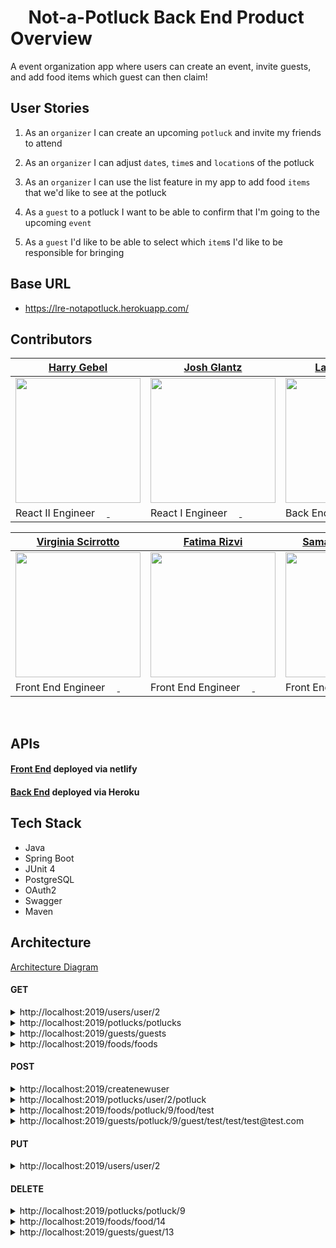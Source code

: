 # <span role="image" aria-label="🥘" style="font-family: &quot;Apple Color Emoji&quot;, &quot;Segoe UI Emoji&quot;, NotoColorEmoji, &quot;Noto Color Emoji&quot;, &quot;Segoe UI Symbol&quot;, &quot;Android Emoji&quot;, EmojiSymbols; line-height: 1em;">🥘</span> Not-a-Potluck Back End Product Overview

A event organization app where users can create an event, invite guests, and add food items which guest can then claim!

## User Stories
1. As an `organizer` I can create an upcoming `potluck` and invite my friends to attend

2. As an `organizer` I can adjust `date`s, `time`s and `location`s of the potluck

3. As an `organizer` I can use the list feature in my app to add food `items` that we'd like to see at the potluck

4. As a `guest` to a potluck I want to be able to confirm that I'm going to the upcoming `event`

5. As a `guest` I'd like to be able to select which `item`s I'd like to be responsible for bringing

## Base URL
- https://lre-notapotluck.herokuapp.com/

## Contributors

| [Harry Gebel](https://github.com/HarryHenryGebel)                                                                                                                     | [Josh Glantz](https://github.com/Jahteo)                                                                                                                     | [Lauren Emick](https://github.com/laurenemick)                                                                                                                     | [Ava Wingfield](https://github.com/avawing)                                                                                                                     |  
|-----------------------------------------------------------------------------------------------------------------------------------------------------------------|----------------------------------------------------------------------------------------------------------------------------------------------------------------------|-----------------------------------------------------------------------------------------------------------------------------------------------------------------|----------------------------------------------------------------------------------------------------------------------------------------------------------------------|
| [<img src="https://avatars3.githubusercontent.com/u/1482486?s=460&u=7d08f54ec0a05764e016399e3a404b3831c08331&v=4" width = "200" />](https://github.com/HarryHenryGebel) | [<img src="https://avatars3.githubusercontent.com/u/65362632?s=460&u=d3fe1f25d6d736abb735bfaaa07bdc19bc0e850d&v=4" width = "200" />](https://github.com/Jahteo) | [<img src="https://avatars0.githubusercontent.com/u/64444915?s=460&u=a9c3af2aa4f156e00677aef2e7fd2b210898c311&v=4" width = "200" />](https://github.com/laurenemick) | [<img src="https://avatars1.githubusercontent.com/u/64428775?s=460&u=b978293f3ab12800a3f6d3caf917e22fe4de55a1&v=4" width = "200" />](https://github.com/avawing) |
|                                   React II Engineer    [<img src="https://github.com/favicon.ico" width="15"> ](https://github.com/HarryHenryGebel)   [ <img src="https://static.licdn.com/sc/h/al2o9zrvru7aqj8e1x2rzsrca" width="15"> ](https://www.linkedin.com/in/harryhenrygebel/)                                     |                          React I Engineer              [<img src="https://github.com/favicon.ico" width="15"> ](https://github.com/Jahteo)     [ <img src="https://static.licdn.com/sc/h/al2o9zrvru7aqj8e1x2rzsrca" width="15"> ](https://www.linkedin.com/in/josh-glantzhucks/)                                     |                                 Back End Engineer      [<img src="https://github.com/favicon.ico" width="15"> ](https://github.com/laurenemick)   [ <img src="https://static.licdn.com/sc/h/al2o9zrvru7aqj8e1x2rzsrca" width="15"> ](https://www.linkedin.com/in/laurenemick/)                                     |                                    React II Engineer   [<img src="https://github.com/favicon.ico" width="15"> ](https://github.com/avawing)   [ <img src="https://static.licdn.com/sc/h/al2o9zrvru7aqj8e1x2rzsrca" width="15"> ](https://www.linkedin.com/in/avawingfield/)                                     |
                   

| [Virginia Scirrotto](https://github.com/c0d3-vp)                                                                                                                     | [Fatima Rizvi](https://github.com/fatima-rizvi)                                                                                                                     | [Samantha Dutcher](https://github.com/Samantha-Dutcher1986)                                                                                                                     |  
|-----------------------------------------------------------------------------------------------------------------------------------------------------------------|----------------------------------------------------------------------------------------------------------------------------------------------------------------------|----------------------------------------------------------------------------------------------------------------------------------------------------------------------|
| [<img src="https://avatars3.githubusercontent.com/u/42188072?s=460&u=2ada381430d55b71c5edd97770e4c8e61f7eedc1&v=4" width = "200" />](https://github.com/c0d3-vp) | [<img src="https://avatars2.githubusercontent.com/u/68958153?s=460&u=df691c22c18efbffeabb1a3cae329d3b08e6d768&v=4" width = "200" />](https://github.com/fatima-rizvi)                | [<img src="https://avatars2.githubusercontent.com/u/68967583?s=460&u=ccb7bbd7643ed7994f0d2882eca812a9968968b1&v=4" width = "200" />](https://github.com/Samantha-Dutcher1986) |
|                                Front End Engineer       [<img src="https://github.com/favicon.ico" width="15"> ](https://github.com/c0d3-vp)   [ <img src="https://static.licdn.com/sc/h/al2o9zrvru7aqj8e1x2rzsrca" width="15"> ](https://www.linkedin.com/in/virginia-a-scirrotto-60b072163/)                                     |                               Front End Engineer        [<img src="https://github.com/favicon.ico" width="15"> ](https://github.com/fatima-rizvi)  [ <img src="https://static.licdn.com/sc/h/al2o9zrvru7aqj8e1x2rzsrca" width="15"> ](https://www.linkedin.com/in/fatima-rizvi/)                                        |                                   Front End Engineer    [<img src="https://github.com/favicon.ico" width="15"> ](https://github.com/Samantha-Dutcher1986)     [ <img src="https://static.licdn.com/sc/h/al2o9zrvru7aqj8e1x2rzsrca" width="15"> ](https://www.linkedin.com/in/samantha-dutcher-1580951b4/)                                  |
      
<br>

## APIs

#### [Front End](https://not-a-potluck.gebel.tech/) deployed via netlify

#### [Back End](https://lre-notapotluck.herokuapp.com/) deployed via Heroku

## Tech Stack
- Java
- Spring Boot
- JUnit 4
- PostgreSQL
- OAuth2
- Swagger
- Maven

## Architecture

[Architecture Diagram](tbd)


#### GET

<details>
<summary>http://localhost:2019/users/user/2</summary>
  
```JSON

{
    "userid": 2,
    "username": "laurenemick",
    "primaryemail": "lauren@lauren.com",
    "imageurl": null,
    "potlucks": [
        {
            "potluckid": 3,
            "eventname": "Lunch at Gasworks",
            "date": "09/01/2020",
            "time": "11:30am",
            "location": "Gasworks park",
            "description": "North side, look for red umbrella",
            "foods": [
                {
                    "foodid": 4,
                    "foodname": "pizza"
                },
                {
                    "foodid": 5,
                    "foodname": "salad"
                }
            ],
            "guests": [
                {
                    "guestid": 6,
                    "fname": "Alex",
                    "lname": "Thilen",
                    "primaryemail": "alex@alex.com",
                    "responded": false,
                    "attending": false
                },
                {
                    "guestid": 7,
                    "fname": "Adrienne",
                    "lname": "Emick",
                    "primaryemail": "adj@adj.com",
                    "responded": false,
                    "attending": false
                }
            ]
        }
    ],
    "roles": [
        {
            "role": {
                "roleid": 1,
                "name": "USER"
            }
        }
    ]
}
```

</details>

<details>
<summary>http://localhost:2019/potlucks/potlucks</summary>
  
```JSON
[
    {
        "potluckid": 3,
        "eventname": "Lunch at Gasworks",
        "date": "09/01/2020",
        "time": "11:30am",
        "location": "Gasworks park",
        "description": "North side, look for red umbrella",
        "user": {
            "userid": 2,
            "username": "laurenemick",
            "primaryemail": "lauren@lauren.com",
            "imageurl": null,
            "roles": [
                {
                    "role": {
                        "roleid": 1,
                        "name": "USER"
                    }
                }
            ]
        },
        "foods": [
            {
                "foodid": 4,
                "foodname": "pizza"
            },
            {
                "foodid": 5,
                "foodname": "salad"
            }
        ],
        "guests": [
            {
                "guestid": 6,
                "fname": "Alex",
                "lname": "Thilen",
                "primaryemail": "alex@alex.com",
                "responded": false,
                "attending": false
            },
            {
                "guestid": 7,
                "fname": "Adrienne",
                "lname": "Emick",
                "primaryemail": "adj@adj.com",
                "responded": false,
                "attending": false
            }
        ]
    },
    {
        "potluckid": 9,
        "eventname": "Halloween Party",
        "date": "10/31/2020",
        "time": "4:00pm",
        "location": "1111 90th pl ne, Seattle WA",
        "description": "Black and orange balloons by gate",
        "user": {
            "userid": 8,
            "username": "hannah",
            "primaryemail": "hannah@hannah.com",
            "imageurl": null,
            "roles": [
                {
                    "role": {
                        "roleid": 1,
                        "name": "USER"
                    }
                }
            ]
        },
        "foods": [
            {
                "foodid": 10,
                "foodname": "burgers"
            },
            {
                "foodid": 11,
                "foodname": "salad"
            }
        ],
        "guests": [
            {
                "guestid": 12,
                "fname": "harry",
                "lname": "harry",
                "primaryemail": "harry@harry.com",
                "responded": false,
                "attending": false
            },
            {
                "guestid": 13,
                "fname": "fatima",
                "lname": "fatima",
                "primaryemail": "fatima@fatima.com",
                "responded": false,
                "attending": false
            }
        ]
    }
]
```

</details>

<details>
<summary>http://localhost:2019/guests/guests</summary>
  
```JSON

[
    {
        "guestid": 6,
        "fname": "Alex",
        "lname": "Thilen",
        "primaryemail": "alex@alex.com",
        "responded": false,
        "attending": false,
        "potluck": {
            "potluckid": 3,
            "eventname": "Lunch at Gasworks",
            "date": "09/01/2020",
            "time": "11:30am",
            "location": "Gasworks park",
            "description": "North side, look for red umbrella",
            "user": {
                "userid": 2,
                "username": "laurenemick",
                "primaryemail": "lauren@lauren.com",
                "imageurl": null,
                "roles": [
                    {
                        "role": {
                            "roleid": 1,
                            "name": "USER"
                        }
                    }
                ]
            },
            "foods": [
                {
                    "foodid": 4,
                    "foodname": "pizza"
                },
                {
                    "foodid": 5,
                    "foodname": "salad"
                }
            ],
            "guests": [
                {
                    "guestid": 6,
                    "fname": "Alex",
                    "lname": "Thilen",
                    "primaryemail": "alex@alex.com",
                    "responded": false,
                    "attending": false
                },
                {
                    "guestid": 7,
                    "fname": "Adrienne",
                    "lname": "Emick",
                    "primaryemail": "adj@adj.com",
                    "responded": false,
                    "attending": false
                }
            ]
        }
    },
    {
        "guestid": 7,
        "fname": "Adrienne",
        "lname": "Emick",
        "primaryemail": "adj@adj.com",
        "responded": false,
        "attending": false,
        "potluck": {
            "potluckid": 3,
            "eventname": "Lunch at Gasworks",
            "date": "09/01/2020",
            "time": "11:30am",
            "location": "Gasworks park",
            "description": "North side, look for red umbrella",
            "user": {
                "userid": 2,
                "username": "laurenemick",
                "primaryemail": "lauren@lauren.com",
                "imageurl": null,
                "roles": [
                    {
                        "role": {
                            "roleid": 1,
                            "name": "USER"
                        }
                    }
                ]
            },
            "foods": [
                {
                    "foodid": 4,
                    "foodname": "pizza"
                },
                {
                    "foodid": 5,
                    "foodname": "salad"
                }
            ],
            "guests": [
                {
                    "guestid": 6,
                    "fname": "Alex",
                    "lname": "Thilen",
                    "primaryemail": "alex@alex.com",
                    "responded": false,
                    "attending": false
                },
                {
                    "guestid": 7,
                    "fname": "Adrienne",
                    "lname": "Emick",
                    "primaryemail": "adj@adj.com",
                    "responded": false,
                    "attending": false
                }
            ]
        }
    },
    {
        "guestid": 12,
        "fname": "harry",
        "lname": "harry",
        "primaryemail": "harry@harry.com",
        "responded": false,
        "attending": false,
        "potluck": {
            "potluckid": 9,
            "eventname": "Halloween Party",
            "date": "10/31/2020",
            "time": "4:00pm",
            "location": "1111 90th pl ne, Seattle WA",
            "description": "Black and orange balloons by gate",
            "user": {
                "userid": 8,
                "username": "hannah",
                "primaryemail": "hannah@hannah.com",
                "imageurl": null,
                "roles": [
                    {
                        "role": {
                            "roleid": 1,
                            "name": "USER"
                        }
                    }
                ]
            },
            "foods": [
                {
                    "foodid": 10,
                    "foodname": "burgers"
                },
                {
                    "foodid": 11,
                    "foodname": "salad"
                }
            ],
            "guests": [
                {
                    "guestid": 12,
                    "fname": "harry",
                    "lname": "harry",
                    "primaryemail": "harry@harry.com",
                    "responded": false,
                    "attending": false
                },
                {
                    "guestid": 13,
                    "fname": "fatima",
                    "lname": "fatima",
                    "primaryemail": "fatima@fatima.com",
                    "responded": false,
                    "attending": false
                }
            ]
        }
    },
    {
        "guestid": 13,
        "fname": "fatima",
        "lname": "fatima",
        "primaryemail": "fatima@fatima.com",
        "responded": false,
        "attending": false,
        "potluck": {
            "potluckid": 9,
            "eventname": "Halloween Party",
            "date": "10/31/2020",
            "time": "4:00pm",
            "location": "1111 90th pl ne, Seattle WA",
            "description": "Black and orange balloons by gate",
            "user": {
                "userid": 8,
                "username": "hannah",
                "primaryemail": "hannah@hannah.com",
                "imageurl": null,
                "roles": [
                    {
                        "role": {
                            "roleid": 1,
                            "name": "USER"
                        }
                    }
                ]
            },
            "foods": [
                {
                    "foodid": 10,
                    "foodname": "burgers"
                },
                {
                    "foodid": 11,
                    "foodname": "salad"
                }
            ],
            "guests": [
                {
                    "guestid": 12,
                    "fname": "harry",
                    "lname": "harry",
                    "primaryemail": "harry@harry.com",
                    "responded": false,
                    "attending": false
                },
                {
                    "guestid": 13,
                    "fname": "fatima",
                    "lname": "fatima",
                    "primaryemail": "fatima@fatima.com",
                    "responded": false,
                    "attending": false
                }
            ]
        }
    }
]
```

</details>

<details>
<summary>http://localhost:2019/foods/foods</summary>
  
```JSON
[
    {
        "foodid": 4,
        "foodname": "pizza",
        "potluck": {
            "potluckid": 3,
            "eventname": "Lunch at Gasworks",
            "date": "09/01/2020",
            "time": "11:30am",
            "location": "Gasworks park",
            "description": "North side, look for red umbrella",
            "user": {
                "userid": 2,
                "username": "laurenemick",
                "primaryemail": "lauren@lauren.com",
                "imageurl": null,
                "roles": [
                    {
                        "role": {
                            "roleid": 1,
                            "name": "USER"
                        }
                    }
                ]
            },
            "foods": [
                {
                    "foodid": 4,
                    "foodname": "pizza"
                },
                {
                    "foodid": 5,
                    "foodname": "salad"
                }
            ],
            "guests": [
                {
                    "guestid": 6,
                    "fname": "Alex",
                    "lname": "Thilen",
                    "primaryemail": "alex@alex.com",
                    "responded": false,
                    "attending": false
                },
                {
                    "guestid": 7,
                    "fname": "Adrienne",
                    "lname": "Emick",
                    "primaryemail": "adj@adj.com",
                    "responded": false,
                    "attending": false
                }
            ]
        }
    },
    {
        "foodid": 5,
        "foodname": "salad",
        "potluck": {
            "potluckid": 3,
            "eventname": "Lunch at Gasworks",
            "date": "09/01/2020",
            "time": "11:30am",
            "location": "Gasworks park",
            "description": "North side, look for red umbrella",
            "user": {
                "userid": 2,
                "username": "laurenemick",
                "primaryemail": "lauren@lauren.com",
                "imageurl": null,
                "roles": [
                    {
                        "role": {
                            "roleid": 1,
                            "name": "USER"
                        }
                    }
                ]
            },
            "foods": [
                {
                    "foodid": 4,
                    "foodname": "pizza"
                },
                {
                    "foodid": 5,
                    "foodname": "salad"
                }
            ],
            "guests": [
                {
                    "guestid": 6,
                    "fname": "Alex",
                    "lname": "Thilen",
                    "primaryemail": "alex@alex.com",
                    "responded": false,
                    "attending": false
                },
                {
                    "guestid": 7,
                    "fname": "Adrienne",
                    "lname": "Emick",
                    "primaryemail": "adj@adj.com",
                    "responded": false,
                    "attending": false
                }
            ]
        }
    },
    {
        "foodid": 10,
        "foodname": "burgers",
        "potluck": {
            "potluckid": 9,
            "eventname": "Halloween Party",
            "date": "10/31/2020",
            "time": "4:00pm",
            "location": "1111 90th pl ne, Seattle WA",
            "description": "Black and orange balloons by gate",
            "user": {
                "userid": 8,
                "username": "hannah",
                "primaryemail": "hannah@hannah.com",
                "imageurl": null,
                "roles": [
                    {
                        "role": {
                            "roleid": 1,
                            "name": "USER"
                        }
                    }
                ]
            },
            "foods": [
                {
                    "foodid": 10,
                    "foodname": "burgers"
                },
                {
                    "foodid": 11,
                    "foodname": "salad"
                }
            ],
            "guests": [
                {
                    "guestid": 12,
                    "fname": "harry",
                    "lname": "harry",
                    "primaryemail": "harry@harry.com",
                    "responded": false,
                    "attending": false
                },
                {
                    "guestid": 13,
                    "fname": "fatima",
                    "lname": "fatima",
                    "primaryemail": "fatima@fatima.com",
                    "responded": false,
                    "attending": false
                }
            ]
        }
    },
    {
        "foodid": 11,
        "foodname": "salad",
        "potluck": {
            "potluckid": 9,
            "eventname": "Halloween Party",
            "date": "10/31/2020",
            "time": "4:00pm",
            "location": "1111 90th pl ne, Seattle WA",
            "description": "Black and orange balloons by gate",
            "user": {
                "userid": 8,
                "username": "hannah",
                "primaryemail": "hannah@hannah.com",
                "imageurl": null,
                "roles": [
                    {
                        "role": {
                            "roleid": 1,
                            "name": "USER"
                        }
                    }
                ]
            },
            "foods": [
                {
                    "foodid": 10,
                    "foodname": "burgers"
                },
                {
                    "foodid": 11,
                    "foodname": "salad"
                }
            ],
            "guests": [
                {
                    "guestid": 12,
                    "fname": "harry",
                    "lname": "harry",
                    "primaryemail": "harry@harry.com",
                    "responded": false,
                    "attending": false
                },
                {
                    "guestid": 13,
                    "fname": "fatima",
                    "lname": "fatima",
                    "primaryemail": "fatima@fatima.com",
                    "responded": false,
                    "attending": false
                }
            ]
        }
    }
]
```

</details>

#### POST

<details>
<summary>http://localhost:2019/createnewuser</summary>
  
```JSON
{
  "username": "ava",
  "password": "password",
  "primaryemail": "ava@ava.com",
  "imageurl": "https://avatars1.githubusercontent.com/u/64428775?s=460&u=b978293f3ab12800a3f6d3caf917e22fe4de55a1&v=4"
}
```

</details>

<details>
<summary>http://localhost:2019/potlucks/user/2/potluck</summary>
  
```JSON
{
  "user": {"userid": 2},
  "eventname": "test",
  "date": "09/01/2020",
  "time": "11:30am",
  "location": "test",
  "description": "test"
}
```

</details>

<details>
<summary>http://localhost:2019/foods/potluck/9/food/test</summary>
  
```JSON
{
  "potluck": {"potluckid": 9},
  "foodname":"test"
}
```

</details>

<details>
<summary>http://localhost:2019/guests/potluck/9/guest/test/test/test@test.com</summary>
  
```JSON
{
"potluck": {"potluckid": 9},
"fname": "test",
"lname": "test",
"primaryemail": "test@test.com"
}
```

</details>

#### PUT

<details>
<summary>http://localhost:2019/users/user/2</summary>
  
```JSON
{
    "username": "laurenemick",
    "password": "password",
    "primaryemail": "lauren@emick.com",
    "imageurl": null
}
```

</details>

#### DELETE

<details>
<summary>http://localhost:2019/potlucks/potluck/9</summary>
  
```JSON
No Body Data

Status OK
```

</details>

<details>
  Doesn't work
<summary>http://localhost:2019/foods/food/14</summary>
  
```JSON
No Body Data

Status OK
```

</details>

<details>
<summary>http://localhost:2019/guests/guest/13</summary>
  
```JSON
No Body Data

Status OK
```

</details>
